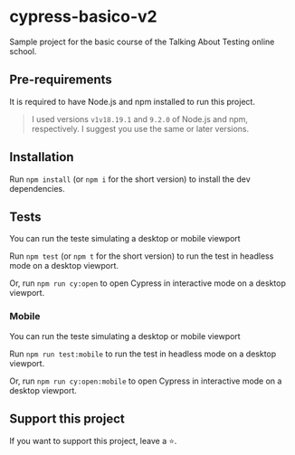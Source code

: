 # cypress-basico-v2

Sample project for the basic course of the Talking About Testing online school.

## Pre-requirements

It is required to have Node.js and npm installed to run this project.

> I used versions `v1v18.19.1` and `9.2.0` of Node.js and npm, respectively. I suggest you use the same or later versions.

## Installation

Run `npm install` (or `npm i` for the short version) to install the dev dependencies.

## Tests

You can run the teste simulating a desktop or mobile viewport

Run `npm test` (or `npm t` for the short version) to run the test in headless mode on a desktop viewport.

Or, run `npm run cy:open` to open Cypress in interactive mode on a desktop viewport.

### Mobile

You can run the teste simulating a desktop or mobile viewport

Run `npm run test:mobile` to run the test in headless mode on a desktop viewport.

Or, run `npm run cy:open:mobile` to open Cypress in interactive mode on a desktop viewport.

## Support this project

If you want to support this project, leave a ⭐.